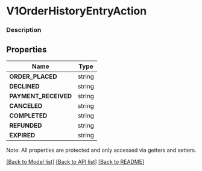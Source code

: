 # V1OrderHistoryEntryAction

### Description



## Properties
Name | Type
------------ | -------------
**ORDER_PLACED** | string
**DECLINED** | string
**PAYMENT_RECEIVED** | string
**CANCELED** | string
**COMPLETED** | string
**REFUNDED** | string
**EXPIRED** | string

Note: All properties are protected and only accessed via getters and setters.

[[Back to Model list]](../../README.md#documentation-for-models) [[Back to API list]](../../README.md#documentation-for-api-endpoints) [[Back to README]](../../README.md)

